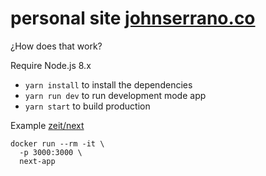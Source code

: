# personal site [johnserrano.co](https://johnserrano.co)

¿How does that work?

Require Node.js 8.x

* `yarn install` to install the dependencies
* `yarn run dev` to run development mode app
* `yarn start` to build production

Example [zeit/next](https://github.com/zeit/next.js/tree/canary/examples/with-docker)

```shell
docker run --rm -it \
  -p 3000:3000 \
  next-app
```

